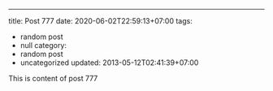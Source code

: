 ---
title: Post 777
date: 2020-06-02T22:59:13+07:00
tags:
  - random post
  - null
category:
  - random post
  - uncategorized
updated: 2013-05-12T02:41:39+07:00

This is content of post 777